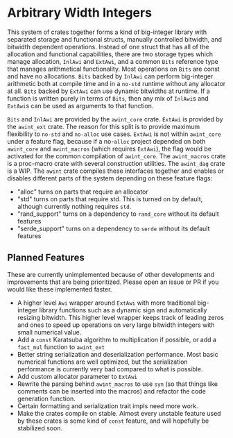 # Arbitrary Width Integers

This system of crates together forms a kind of big-integer library with separated storage and
functional structs, manually controlled bitwidth, and bitwidth dependent operations. Instead of one
struct that has all of the allocation and functional capabilities, there are two storage types which
manage allocation, `InlAwi` and `ExtAwi`, and a common `Bits` reference type that manages
arithmetical functionality. Most operations on `Bits` are const and have no allocations. `Bits`
backed by `InlAwi` can perform big-integer arithmetic both at compile time and in a `no-std` runtime
without any allocator at all. `Bits` backed by `ExtAwi` can use dynamic bitwidths at runtime. If a
function is written purely in terms of `Bits`, then any mix of `InlAwi`s and `ExtAwi`s can be used
as arguments to that function.

`Bits` and `InlAwi` are provided by the `awint_core` crate.
`ExtAwi` is provided by the `awint_ext` crate. The reason for this split is to provide maximum
flexibility to `no-std` and `no-alloc` use cases. `ExtAwi` is not within `awint_core` under a
feature flag, because if a no-`alloc` project depended on both `awint_core` and `awint_macros`
(which requires `ExtAwi`), the flag would be activated for the common compilation of `awint_core`.
The `awint_macros` crate is a proc-macro crate with several construction utilities.
The `awint_dag` crate is a WIP.
The `awint` crate compiles these interfaces together and enables or disables different parts of the
system depending on these feature flags:

- "alloc" turns on parts that require an allocator
- "std" turns on parts that require std. This is turned on by default, although currently nothing
  requires `std`.
- "rand_support" turns on a dependency to `rand_core` without its default features
- "serde_support" turns on a dependency to `serde` without its default features

## Planned Features

These are currently unimplemented because of other developments and improvements that are being
prioritized. Please open an issue or PR if you would like these implemented faster.

- A higher level `Awi` wrapper around `ExtAwi` with more traditional big-integer library functions
   such as a dynamic sign and automatically resizing bitwidth. This higher level wrapper keeps track
   of leading zeros and ones to speed up operations on very large bitwidth integers with small
   numerical value.
- Add a `const` Karatsuba algorithm to multiplication if possible, or add a `fast_mul` function to
   `awint_ext`
- Better string serialization and deserialization performance. Most basic numerical functions are
   well optimized, but the serialization performance is currently very bad compared to what is
   possible.
- Add custom allocator parameter to `ExtAwi`
- Rewrite the parsing behind `awint_macros` to use `syn` (so that things like comments can be
   inserted into the macros) and refactor the code generation function.
- Certain formatting and serialization trait impls need more work.
- Make the crates compile on stable. Almost every unstable feature used by these crates is some kind
   of `const` feature, and will hopefully be stabilized soon.
